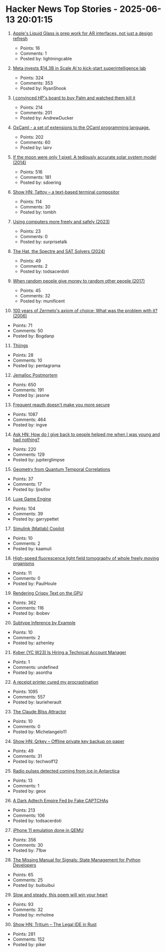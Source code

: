# Hacker News Top Stories - 2025-06-13 20:01:15

1. [Apple's Liquid Glass is prep work for AR interfaces, not just a design refresh](https://omc345.substack.com/p/from-skeuomorphic-to-liquid-glass)
   - Points: 16
   - Comments: 1
   - Posted by: lightningcable

2. [Meta invests $14.3B in Scale AI to kick-start superintelligence lab](https://www.nytimes.com/2025/06/12/technology/meta-scale-ai.html)
   - Points: 324
   - Comments: 353
   - Posted by: RyanShook

3. [I convinced HP's board to buy Palm and watched them kill it](https://philmckinney.substack.com/p/i-convinced-hps-board-to-buy-palm)
   - Points: 214
   - Comments: 201
   - Posted by: AndrewDucker

4. [OxCaml - a set of extensions to the OCaml programming language.](https://oxcaml.org/)
   - Points: 202
   - Comments: 60
   - Posted by: lairv

5. [If the moon were only 1 pixel: A tediously accurate solar system model (2014)](https://joshworth.com/dev/pixelspace/pixelspace_solarsystem.html)
   - Points: 516
   - Comments: 181
   - Posted by: sdoering

6. [Show HN: Tattoy – a text-based terminal compositor](https://tattoy.sh)
   - Points: 114
   - Comments: 30
   - Posted by: tombh

7. [Using computers more freely and safely (2023)](https://akkartik.name/freewheeling/)
   - Points: 23
   - Comments: 0
   - Posted by: surprisetalk

8. [The Hat, the Spectre and SAT Solvers (2024)](https://www.nhatcher.com/post/on-hats-and-sats/)
   - Points: 49
   - Comments: 2
   - Posted by: todsacerdoti

9. [When random people give money to random other people (2017)](https://quomodocumque.wordpress.com/2017/06/27/when-random-people-give-money-to-random-other-people/)
   - Points: 45
   - Comments: 32
   - Posted by: munificent

10. [100 years of Zermelo's axiom of choice: What was the problem with it? (2006)](https://research.mietek.io/mi.MartinLof2006.html)
   - Points: 71
   - Comments: 50
   - Posted by: Bogdanp

11. [Thiings](https://www.thiings.co/things)
   - Points: 28
   - Comments: 10
   - Posted by: pentagrama

12. [Jemalloc Postmortem](https://jasone.github.io/2025/06/12/jemalloc-postmortem/)
   - Points: 650
   - Comments: 191
   - Posted by: jasone

13. [Frequent reauth doesn't make you more secure](https://tailscale.com/blog/frequent-reath-security)
   - Points: 1087
   - Comments: 464
   - Posted by: ingve

14. [Ask HN: How do I give back to people helped me when I was young and had nothing?](undefined)
   - Points: 220
   - Comments: 129
   - Posted by: jupiterglimpse

15. [Geometry from Quantum Temporal Correlations](https://arxiv.org/abs/2502.13293)
   - Points: 37
   - Comments: 17
   - Posted by: ljosifov

16. [Luxe Game Engine](https://luxeengine.com/)
   - Points: 104
   - Comments: 39
   - Posted by: garrypettet

17. [Simulink (Matlab) Copilot](https://github.com/Kaamuli/Bloxi)
   - Points: 10
   - Comments: 2
   - Posted by: kaamuli

18. [High-speed fluorescence light field tomography of whole freely moving organisms](https://opg.optica.org/optica/fulltext.cfm?uri=optica-12-5-674&id=570897)
   - Points: 11
   - Comments: 0
   - Posted by: PaulHoule

19. [Rendering Crispy Text on the GPU](https://osor.io/text)
   - Points: 362
   - Comments: 116
   - Posted by: ibobev

20. [Subtype Inference by Example](https://blog.polybdenum.com/2020/07/04/subtype-inference-by-example-part-1-introducing-cubiml.html)
   - Points: 10
   - Comments: 2
   - Posted by: azhenley

21. [Kyber (YC W23) Is Hiring a Technical Account Manager](https://www.ycombinator.com/companies/kyber/jobs/5kSq3Jd-technical-account-manager-tam)
   - Points: 1
   - Comments: undefined
   - Posted by: asontha

22. [A receipt printer cured my procrastination](https://www.laurieherault.com/articles/a-thermal-receipt-printer-cured-my-procrastination)
   - Points: 1095
   - Comments: 557
   - Posted by: laurieherault

23. [The Claude Bliss Attractor](https://www.astralcodexten.com/p/the-claude-bliss-attractor)
   - Points: 10
   - Comments: 0
   - Posted by: Michelangelo11

24. [Show HN: Qrkey – Offline private key backup on paper](https://github.com/Techwolf12/qrkey)
   - Points: 49
   - Comments: 31
   - Posted by: techwolf12

25. [Radio pulses detected coming from ice in Antarctica](https://www.psu.edu/news/research/story/strange-radio-pulses-detected-coming-ice-antarctica#)
   - Points: 13
   - Comments: 1
   - Posted by: geox

26. [A Dark Adtech Empire Fed by Fake CAPTCHAs](https://krebsonsecurity.com/2025/06/inside-a-dark-adtech-empire-fed-by-fake-captchas/)
   - Points: 213
   - Comments: 106
   - Posted by: todsacerdoti

27. [iPhone 11 emulation done in QEMU](https://github.com/ChefKissInc/QEMUAppleSilicon)
   - Points: 356
   - Comments: 30
   - Posted by: 71bw

28. [The Missing Manual for Signals: State Management for Python Developers](https://bui.app/the-missing-manual-for-signals-state-management-for-python-developers/)
   - Points: 65
   - Comments: 25
   - Posted by: buibuibui

29. [Slow and steady, this poem will win your heart](https://www.nytimes.com/interactive/2025/06/12/books/kay-ryan-turtle-poem.html)
   - Points: 93
   - Comments: 32
   - Posted by: mrholme

30. [Show HN: Tritium – The Legal IDE in Rust](https://tritium.legal/preview)
   - Points: 281
   - Comments: 152
   - Posted by: piker

